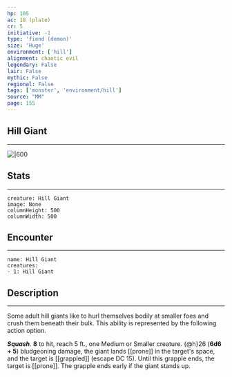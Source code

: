 ```yaml
---
hp: 105
ac: 18 (plate)
cr: 5
initiative: -1
type: 'fiend (demon)'    
size: 'Huge'
environment: ['hill']
alignment: chaotic evil
legendary: False
lair: False
mythic: False
regional: False
tags: ['monster', 'environment/hill']
source: "MM"
page: 155
---
```


## Hill Giant
---

![|600](D:/Program%20Files/5e.tools/img/bestiary/MM/Hill%20Giant.jpg)

## Stats
---

```statblock
creature: Hill Giant
image: None
columnHeight: 500
columnWidth: 500
```

## Encounter
---

```encounter-table
name: Hill Giant
creatures:
- 1: Hill Giant
```

## Description
---


Some adult hill giants like to hurl themselves bodily at smaller foes and crush them beneath their bulk. This ability is represented by the following action option.

**_Squash_**.  **8** to hit, reach 5 ft., one Medium or Smaller creature. {@h}26 (**6d6 + 5**) bludgeoning damage, the giant lands [[prone]] in the target's space, and the target is [[grappled]] (escape DC 15). Until this grapple ends, the target is [[prone]]. The grapple ends early if the giant stands up.




